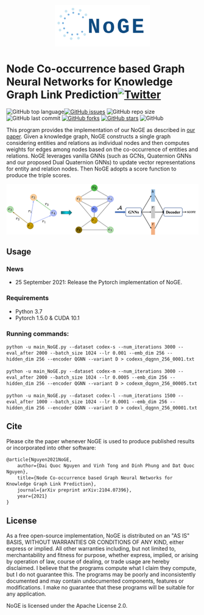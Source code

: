 <p align="center">
	<img src="https://github.com/daiquocnguyen/GNN-NoGE/blob/master/logo.png" width="250">
</p>

# Node Co-occurrence based Graph Neural Networks for Knowledge Graph Link Prediction<a href="https://twitter.com/intent/tweet?text=Wow:&url=https%3A%2F%2Fgithub.com%2Fdaiquocnguyen%2FGNN-NoGE%2Fblob%2Fmaster%2FREADME.md"><img alt="Twitter" src="https://img.shields.io/twitter/url?style=social&url=https%3A%2F%2Ftwitter.com%2Fdaiquocng"></a>

<img alt="GitHub top language" src="https://img.shields.io/github/languages/top/daiquocnguyen/GNN-NoGE"><a href="https://github.com/daiquocnguyen/GNN-NoGE/issues"><img alt="GitHub issues" src="https://img.shields.io/github/issues/daiquocnguyen/GNN-NoGE"></a>
<img alt="GitHub repo size" src="https://img.shields.io/github/repo-size/daiquocnguyen/GNN-NoGE">
<img alt="GitHub last commit" src="https://img.shields.io/github/last-commit/daiquocnguyen/GNN-NoGE">
<a href="https://github.com/daiquocnguyen/GNN-NoGE/network"><img alt="GitHub forks" src="https://img.shields.io/github/forks/daiquocnguyen/GNN-NoGE"></a>
<a href="https://github.com/daiquocnguyen/GNN-NoGE/stargazers"><img alt="GitHub stars" src="https://img.shields.io/github/stars/daiquocnguyen/GNN-NoGE"></a>
<img alt="GitHub" src="https://img.shields.io/github/license/daiquocnguyen/GNN-NoGE">

This program provides the implementation of our NoGE as described in [our paper](https://arxiv.org/abs/2104.07396). Given a knowledge graph, NoGE constructs a single graph considering entities and relations as individual nodes and then computes weights for edges among nodes based on the co-occurrence of entities and relations. NoGE leverages vanilla GNNs (such as GCNs, Quaternion GNNs and our proposed Dual Quaternion GNNs) to update vector representations for entity and relation nodes. Then NoGE adopts a score function to produce the triple scores.

<p align="center">
	<img src="https://github.com/daiquocnguyen/GNN-NoGE/blob/master/NoGE.png" width="750">
</p>

## Usage

### News

- 25 September 2021: Release the Pytorch implementation of NoGE.

### Requirements
- Python 3.7
- Pytorch 1.5.0 & CUDA 10.1

### Running commands:

    python -u main_NoGE.py --dataset codex-s --num_iterations 3000 --eval_after 2000 --batch_size 1024 --lr 0.001 --emb_dim 256 --hidden_dim 256 --encoder QGNN --variant D > codexs_dqgnn_256_0001.txt
    
    python -u main_NoGE.py --dataset codex-m --num_iterations 3000 --eval_after 2000 --batch_size 1024 --lr 0.0005 --emb_dim 256 --hidden_dim 256 --encoder QGNN --variant D > codexm_dqgnn_256_00005.txt

    python -u main_NoGE.py --dataset codex-l --num_iterations 1500 --eval_after 1000 --batch_size 1024 --lr 0.0001 --emb_dim 256 --hidden_dim 256 --encoder QGNN --variant D > codexl_dqgnn_256_00001.txt


## Cite 

Please cite the paper whenever NoGE is used to produce published results or incorporated into other software:

    @article{Nguyen2021NoGE,
        author={Dai Quoc Nguyen and Vinh Tong and Dinh Phung and Dat Quoc Nguyen},
        title={Node Co-occurrence based Graph Neural Networks for Knowledge Graph Link Prediction},
        journal={arXiv preprint arXiv:2104.07396},
        year={2021}
    }

## License

As a free open-source implementation, NoGE is distributed on an "AS IS" BASIS, WITHOUT WARRANTIES OR CONDITIONS OF ANY KIND, either express or implied. All other warranties including, but not limited to, merchantability and fitness for purpose, whether express, implied, or arising by operation of law, course of dealing, or trade usage are hereby disclaimed. I believe that the programs compute what I claim they compute, but I do not guarantee this. The programs may be poorly and inconsistently documented and may contain undocumented components, features or modifications. I make no guarantee that these programs will be suitable for any application.

NoGE is licensed under the Apache License 2.0.


